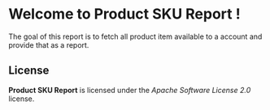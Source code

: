 # Welcome to Product SKU Report !


The goal of this report is to fetch all product item available to a account and provide that as a report.


## License

**Product SKU Report** is licensed under the *Apache Software License 2.0* license.
